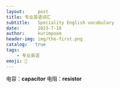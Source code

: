 ```yaml
---
layout:     post
title: 专业英语词汇
subtitle:   Speciality English vocabulary
date:       2023-7-18
author:     kurimpoom
header-img: img/the-first.png
catalog:   true
tags: 
    - 专业英语
emoji: 🙂
---
```

电容：**capacitor**  电阻：**resistor**





